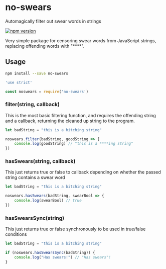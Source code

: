 no-swears 
===

Automagically filter out swear words in strings 

[![npm version](https://badge.fury.io/js/no-swears.svg)](https://badge.fury.io/js/no-swears)

Very simple package for censoring swear words from JavaScript strings,
replacing offending words with "\*\*\*\*". 

## Usage

```bash
npm install --save no-swears
```

```javascript
'use strict'

const noswears = require('no-swears')
```

### filter(string, callback)

This is the most basic filtering function, and requires the offending 
string and a callback, returning the cleaned up string to the program.

```javascript
let badString = "this is a bitching string"

noswears.filter(badString, goodString => {
	console.log(goodString) // "this is a ****ing string"
})
```

### hasSwears(string, callback)

This just returns true or false to callback depending on whether the passed string
contains a swear word

```javascript
let badString = "this is a bitching string"

noswears.hasSwears(badString, swearBool => {
	console.log(swearBool) // true
})
```

### hasSwearsSync(string)

This just returns true or false synchronously to be used in true/false conditions

```javascript
let badString = "this is a bitching string"

if (noswears.hasSwearsSync(badString)) {
	console.log("Has swears!") // "Has swears"!
}
```